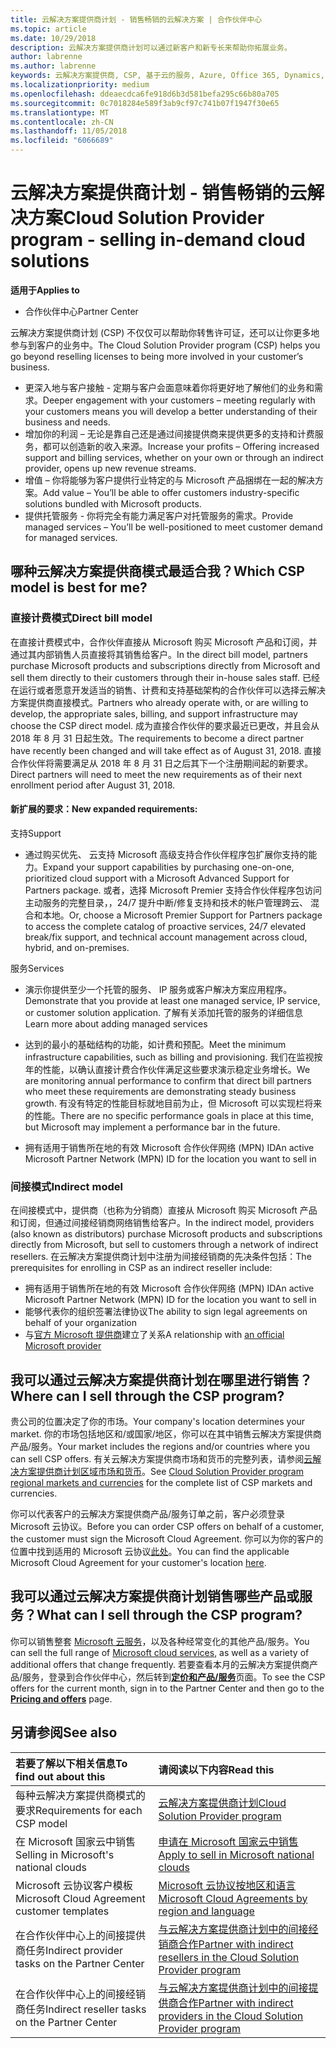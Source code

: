 ```yaml
---
title: 云解决方案提供商计划 - 销售畅销的云解决方案 | 合作伙伴中心
ms.topic: article
ms.date: 10/29/2018
description: 云解决方案提供商计划可以通过新客户和新专长来帮助你拓展业务。
author: labrenne
ms.author: labrenne
keywords: 云解决方案提供商, CSP, 基于云的服务, Azure, Office 365, Dynamics, CSP 合作伙伴, 通过云解决方案提供商计划销售, 直接合作伙伴, 直接云解决方案提供商合作伙伴, 间接云解决方案提供商经销商, 直接云解决方案提供商, 间接云解决方案提供商, 直接模式, 间接模式, 间接经销商, 间接提供商, 提供商, 分销商, 云解决方案提供商计划
ms.localizationpriority: medium
ms.openlocfilehash: ddeaecdca6fe918d6b3d581befa295c66b80a705
ms.sourcegitcommit: 0c7018284e589f3ab9cf97c741b07f1947f30e65
ms.translationtype: MT
ms.contentlocale: zh-CN
ms.lasthandoff: 11/05/2018
ms.locfileid: "6066689"
---
```

# <a name="cloud-solution-provider-program---selling-in-demand-cloud-solutions"></a><span data-ttu-id="0cee1-104">云解决方案提供商计划 - 销售畅销的云解决方案</span><span class="sxs-lookup"><span data-stu-id="0cee1-104">Cloud Solution Provider program - selling in-demand cloud solutions</span></span> 

**<span data-ttu-id="0cee1-105">适用于</span><span class="sxs-lookup"><span data-stu-id="0cee1-105">Applies to</span></span>**

-  <span data-ttu-id="0cee1-106">合作伙伴中心</span><span class="sxs-lookup"><span data-stu-id="0cee1-106">Partner Center</span></span>

<span data-ttu-id="0cee1-107">云解决方案提供商计划 (CSP) 不仅仅可以帮助你转售许可证，还可以让你更多地参与到客户的业务中。</span><span class="sxs-lookup"><span data-stu-id="0cee1-107">The Cloud Solution Provider program (CSP) helps you go beyond reselling licenses to being more involved in your customer’s business.</span></span>
 
- <span data-ttu-id="0cee1-108">更深入地与客户接触 - 定期与客户会面意味着你将更好地了解他们的业务和需求。</span><span class="sxs-lookup"><span data-stu-id="0cee1-108">Deeper engagement with your customers – meeting regularly with your customers means you will develop a better understanding of their business and needs.</span></span>
- <span data-ttu-id="0cee1-109">增加你的利润 – 无论是靠自己还是通过间接提供商来提供更多的支持和计费服务，都可以创造新的收入来源。</span><span class="sxs-lookup"><span data-stu-id="0cee1-109">Increase your profits – Offering increased support and billing services, whether on your own or through an indirect provider, opens up new revenue streams.</span></span>  
- <span data-ttu-id="0cee1-110">增值 – 你将能够为客户提供行业特定的与 Microsoft 产品捆绑在一起的解决方案。</span><span class="sxs-lookup"><span data-stu-id="0cee1-110">Add value – You’ll be able to offer customers industry-specific solutions bundled with Microsoft products.</span></span>
- <span data-ttu-id="0cee1-111">提供托管服务 - 你将完全有能力满足客户对托管服务的需求。</span><span class="sxs-lookup"><span data-stu-id="0cee1-111">Provide managed services – You’ll be well-positioned to meet customer demand for managed services.</span></span> 

## <a name="which-csp-model-is-best-for-me"></a><span data-ttu-id="0cee1-112">哪种云解决方案提供商模式最适合我？</span><span class="sxs-lookup"><span data-stu-id="0cee1-112">Which CSP model is best for me?</span></span>

### <a name="direct-bill-model"></a><span data-ttu-id="0cee1-113">直接计费模式</span><span class="sxs-lookup"><span data-stu-id="0cee1-113">Direct bill model</span></span>

 <span data-ttu-id="0cee1-114">在直接计费模式中，合作伙伴直接从 Microsoft 购买 Microsoft 产品和订阅，并通过其内部销售人员直接将其销售给客户。</span><span class="sxs-lookup"><span data-stu-id="0cee1-114">In the direct bill model, partners purchase Microsoft products and subscriptions directly from Microsoft and sell them directly to their customers through their in-house sales staff.</span></span> <span data-ttu-id="0cee1-115">已经在运行或者愿意开发适当的销售、计费和支持基础架构的合作伙伴可以选择云解决方案提供商直接模式。</span><span class="sxs-lookup"><span data-stu-id="0cee1-115">Partners who already operate with, or are willing to develop, the appropriate sales, billing, and support infrastructure may choose the CSP direct model.</span></span> <span data-ttu-id="0cee1-116">成为直接合作伙伴的要求最近已更改，并且会从 2018 年 8 月 31 日起生效。</span><span class="sxs-lookup"><span data-stu-id="0cee1-116">The requirements to become a direct partner have recently been changed and will take effect as of August 31, 2018.</span></span> <span data-ttu-id="0cee1-117">直接合作伙伴将需要满足从 2018 年 8 月 31 日之后其下一个注册期间起的新要求。</span><span class="sxs-lookup"><span data-stu-id="0cee1-117">Direct partners will need to meet the new requirements as of their next enrollment period after August 31, 2018.</span></span>


#### <a name="new-expanded-requirements"></a><span data-ttu-id="0cee1-118">新扩展的要求：</span><span class="sxs-lookup"><span data-stu-id="0cee1-118">New expanded requirements:</span></span>

<span data-ttu-id="0cee1-119">支持</span><span class="sxs-lookup"><span data-stu-id="0cee1-119">Support</span></span>
- <span data-ttu-id="0cee1-120">通过购买优先、 云支持 Microsoft 高级支持合作伙伴程序包扩展你支持的能力。</span><span class="sxs-lookup"><span data-stu-id="0cee1-120">Expand your support capabilities by purchasing one-on-one, prioritized cloud support with a Microsoft Advanced Support for Partners package.</span></span> <span data-ttu-id="0cee1-121">或者，选择 Microsoft Premier 支持合作伙伴程序包访问主动服务的完整目录，，24/7 提升中断/修复支持和技术的帐户管理跨云、 混合和本地。</span><span class="sxs-lookup"><span data-stu-id="0cee1-121">Or, choose a Microsoft Premier Support for Partners package to access the complete catalog of proactive services, 24/7 elevated break/fix support, and technical account management across cloud, hybrid, and on-premises.</span></span> 

<span data-ttu-id="0cee1-122">服务</span><span class="sxs-lookup"><span data-stu-id="0cee1-122">Services</span></span>

- <span data-ttu-id="0cee1-123">演示你提供至少一个托管的服务、 IP 服务或客户解决方案应用程序。</span><span class="sxs-lookup"><span data-stu-id="0cee1-123">Demonstrate that you provide at least one managed service, IP service, or customer solution application.</span></span> <span data-ttu-id="0cee1-124">了解有关添加托管的服务的详细信息</span><span class="sxs-lookup"><span data-stu-id="0cee1-124">Learn more about adding managed services</span></span>

- <span data-ttu-id="0cee1-125">达到的最小的基础结构的功能，如计费和预配。</span><span class="sxs-lookup"><span data-stu-id="0cee1-125">Meet the minimum infrastructure capabilities, such as billing and provisioning.</span></span>
<span data-ttu-id="0cee1-126">我们在监视按年的性能，以确认直接计费合作伙伴满足这些要求演示稳定业务增长。</span><span class="sxs-lookup"><span data-stu-id="0cee1-126">We are monitoring annual performance to confirm that direct bill partners who meet these requirements are demonstrating steady business growth.</span></span> <span data-ttu-id="0cee1-127">有没有特定的性能目标就地目前为止，但 Microsoft 可以实现栏将来的性能。</span><span class="sxs-lookup"><span data-stu-id="0cee1-127">There are no specific performance goals in place at this time, but Microsoft may implement a performance bar in the future.</span></span> 

- <span data-ttu-id="0cee1-128">拥有适用于销售所在地的有效 Microsoft 合作伙伴网络 (MPN) ID</span><span class="sxs-lookup"><span data-stu-id="0cee1-128">An active Microsoft Partner Network (MPN) ID for the location you want to sell in</span></span>


### <a name="indirect-model"></a><span data-ttu-id="0cee1-129">间接模式</span><span class="sxs-lookup"><span data-stu-id="0cee1-129">Indirect model</span></span>

<span data-ttu-id="0cee1-130">在间接模式中，提供商（也称为分销商）直接从 Microsoft 购买 Microsoft 产品和订阅，但通过间接经销商网络销售给客户。</span><span class="sxs-lookup"><span data-stu-id="0cee1-130">In the indirect model, providers (also known as distributors) purchase Microsoft products and subscriptions directly from Microsoft, but sell to customers through a network of indirect resellers.</span></span> <span data-ttu-id="0cee1-131">在云解决方案提供商计划中注册为间接经销商的先决条件包括：</span><span class="sxs-lookup"><span data-stu-id="0cee1-131">The prerequisites for enrolling in CSP as an indirect reseller include:</span></span>

- <span data-ttu-id="0cee1-132">拥有适用于销售所在地的有效 Microsoft 合作伙伴网络 (MPN) ID</span><span class="sxs-lookup"><span data-stu-id="0cee1-132">An active Microsoft Partner Network (MPN) ID for the location you want to sell in</span></span>
- <span data-ttu-id="0cee1-133">能够代表你的组织签署法律协议</span><span class="sxs-lookup"><span data-stu-id="0cee1-133">The ability to sign legal agreements on behalf of your organization</span></span>
- <span data-ttu-id="0cee1-134">与[官方 Microsoft 提供商](https://partnercenter.microsoft.com/partner/find-a-provider)建立了关系</span><span class="sxs-lookup"><span data-stu-id="0cee1-134">A relationship with [an official Microsoft provider](https://partnercenter.microsoft.com/partner/find-a-provider)</span></span>


## <a name="where-can-i-sell-through-the-csp-program"></a><span data-ttu-id="0cee1-135">我可以通过云解决方案提供商计划在哪里进行销售？</span><span class="sxs-lookup"><span data-stu-id="0cee1-135">Where can I sell through the CSP program?</span></span>

<span data-ttu-id="0cee1-136">贵公司的位置决定了你的市场。</span><span class="sxs-lookup"><span data-stu-id="0cee1-136">Your company's location determines your market.</span></span> <span data-ttu-id="0cee1-137">你的市场包括地区和/或国家/地区，你可以在其中销售云解决方案提供商产品/服务。</span><span class="sxs-lookup"><span data-stu-id="0cee1-137">Your market includes the regions and/or countries where you can sell CSP offers.</span></span> <span data-ttu-id="0cee1-138">有关云解决方案提供商市场和货币的完整列表，请参阅[云解决方案提供商计划区域市场和货币](regional-authorization-overview.md)。</span><span class="sxs-lookup"><span data-stu-id="0cee1-138">See [Cloud Solution Provider program regional markets and currencies](regional-authorization-overview.md) for the complete list of CSP markets and currencies.</span></span>

<span data-ttu-id="0cee1-139">你可以代表客户的云解决方案提供商产品/服务订单之前，客户必须登录 Microsoft 云协议。</span><span class="sxs-lookup"><span data-stu-id="0cee1-139">Before you can order CSP offers on behalf of a customer, the customer must sign the Microsoft Cloud Agreement.</span></span> <span data-ttu-id="0cee1-140">你可以为你的客户的位置中找到适用的 Microsoft 云协议[此处](agreements.md)。</span><span class="sxs-lookup"><span data-stu-id="0cee1-140">You can find the applicable Microsoft Cloud Agreement for your customer's location [here](agreements.md).</span></span>  

## <a name="what-can-i-sell-through-the-csp-program"></a><span data-ttu-id="0cee1-141">我可以通过云解决方案提供商计划销售哪些产品或服务？</span><span class="sxs-lookup"><span data-stu-id="0cee1-141">What can I sell through the CSP program?</span></span>

<span data-ttu-id="0cee1-142">你可以销售整套 [Microsoft 云服务](https://partner.microsoft.com/cloud-solution-provider/products-and-services)，以及各种经常变化的其他产品/服务。</span><span class="sxs-lookup"><span data-stu-id="0cee1-142">You can sell the full range of [Microsoft cloud services](https://partner.microsoft.com/cloud-solution-provider/products-and-services), as well as a variety of additional offers that change frequently.</span></span> <span data-ttu-id="0cee1-143">若要查看本月的云解决方案提供商产品/服务，登录到合作伙伴中心，然后转到[**定价和产品/服务**](https://partnercenter.microsoft.com/pcv/sales)页面。</span><span class="sxs-lookup"><span data-stu-id="0cee1-143">To see the CSP offers for the current month, sign in to the Partner Center and then go to the [**Pricing and offers**](https://partnercenter.microsoft.com/pcv/sales) page.</span></span>

## <a name="see-also"></a><span data-ttu-id="0cee1-144">另请参阅</span><span class="sxs-lookup"><span data-stu-id="0cee1-144">See also</span></span> 


|**<span data-ttu-id="0cee1-145">若要了解以下相关信息</span><span class="sxs-lookup"><span data-stu-id="0cee1-145">To find out about this</span></span>**   |**<span data-ttu-id="0cee1-146">请阅读以下内容</span><span class="sxs-lookup"><span data-stu-id="0cee1-146">Read this</span></span>**   |
|:---------------------------|:--------------------|
|<span data-ttu-id="0cee1-147">每种云解决方案提供商模式的要求</span><span class="sxs-lookup"><span data-stu-id="0cee1-147">Requirements for each CSP model</span></span>   | [<span data-ttu-id="0cee1-148">云解决方案提供商计划</span><span class="sxs-lookup"><span data-stu-id="0cee1-148">Cloud Solution Provider program</span></span>](https://partnercenter.microsoft.com/partner/cloud-solution-provider)|
|<span data-ttu-id="0cee1-149">在 Microsoft 国家云中销售</span><span class="sxs-lookup"><span data-stu-id="0cee1-149">Selling in Microsoft's national clouds</span></span>   | [<span data-ttu-id="0cee1-150">申请在 Microsoft 国家云中销售</span><span class="sxs-lookup"><span data-stu-id="0cee1-150">Apply to sell in Microsoft national clouds</span></span>](csp-national-clouds-overview.md)|
|<span data-ttu-id="0cee1-151">Microsoft 云协议客户模板</span><span class="sxs-lookup"><span data-stu-id="0cee1-151">Microsoft Cloud Agreement customer templates</span></span>   |[<span data-ttu-id="0cee1-152">Microsoft 云协议按地区和语言</span><span class="sxs-lookup"><span data-stu-id="0cee1-152">Microsoft Cloud Agreements by region and language</span></span>](agreements.md)|
|<span data-ttu-id="0cee1-153">在合作伙伴中心上的间接提供商任务</span><span class="sxs-lookup"><span data-stu-id="0cee1-153">Indirect provider tasks on the Partner Center</span></span>  |[<span data-ttu-id="0cee1-154">与云解决方案提供商计划中的间接经销商合作</span><span class="sxs-lookup"><span data-stu-id="0cee1-154">Partner with indirect resellers in the Cloud Solution Provider program</span></span>](indirect-provider-tasks-in-partner-center.md)|
|<span data-ttu-id="0cee1-155">在合作伙伴中心上的间接经销商任务</span><span class="sxs-lookup"><span data-stu-id="0cee1-155">Indirect reseller tasks on the Partner Center</span></span>   |[<span data-ttu-id="0cee1-156">与云解决方案提供商计划中的间接提供商合作</span><span class="sxs-lookup"><span data-stu-id="0cee1-156">Partner with indirect providers in the Cloud Solution Provider program</span></span>](indirect-reseller-tasks-in-partner-center.md)|
